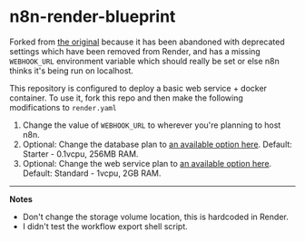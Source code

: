 # n8n-render-blueprint

Forked from [the original](https://github.com/ready4mars/n8n-render) because it has been abandoned with deprecated settings which have been removed from Render, and has a missing `WEBHOOK_URL` environment variable which should really be set or else n8n thinks it's being run on localhost.

This repository is configured to deploy a basic web service + docker container. To use it, fork this repo and then make the following modifications to `render.yaml`

1. Change the value of `WEBHOOK_URL` to wherever you're planning to host n8n.
2. Optional: Change the database plan to [an available option here](https://render.com/docs/blueprint-spec#essential-fields-1). Default: Starter - 0.1vcpu, 256MB RAM.
3. Optional: Change the web service plan to [an available option here](https://render.com/docs/blueprint-spec#essential-fields-1). Default: Standard - 1vcpu, 2GB RAM.

---

**Notes**
- Don't change the storage volume location, this is hardcoded in Render.
- I didn't test the workflow export shell script.
